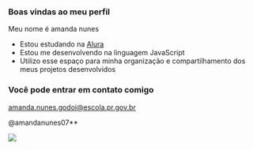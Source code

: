 ### Boas vindas ao meu perfil

Meu nome é amanda nunes

- Estou estudando na [Alura](https://www.alura.com.br)
- Estou me desenvolvendo na linguagem JavaScript
- Utilizo esse espaço para minha organização e compartilhamento dos meus projetos desenvolvidos
  
### Você pode entrar em contato comigo

amanda.nunes.godoi@escola.pr.gov.br

@amandanunes07**

![](https://media1.tenor.com/m/20V9iZDVCQ0AAAAC/shirley-temple.gif)
